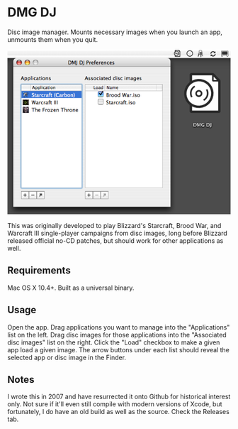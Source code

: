 # DMG DJ

Disc image manager. Mounts necessary images when you launch an app, unmounts them when you quit.

![screenshot of DMG DJ](DMG_DJ_screenshot.png)

This was originally developed to play Blizzard's Starcraft, Brood War, and Warcraft III
single-player campaigns from disc images, long before Blizzard released official no-CD patches,
but should work for other applications as well.

## Requirements

Mac OS X 10.4+. Built as a universal binary.

## Usage

Open the app. Drag applications you want to manage into the "Applications" list on the left.
Drag disc images for those applications into the "Associated disc images" list on the right.
Click the "Load" checkbox to make a given app load a given image. The arrow buttons under each list
should reveal the selected app or disc image in the Finder.

## Notes

I wrote this in 2007 and have resurrected it onto Github for historical interest only.
Not sure if it'll even still compile with modern versions of Xcode, but fortunately, I do have
an old build as well as the source. Check the Releases tab.

